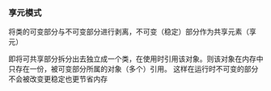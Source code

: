### 享元模式

将类的可变部分与不可变部分进行剥离，不可变（稳定）部分作为共享元素（享元）

即将可共享部分拆分出去独立成一个类，在使用时引用该对象。则该对象在内存中只存在一份，被可变部分所属的对象（多个）引用。
这样在运行时不可变的部分不会被改变更稳定也更节省内存